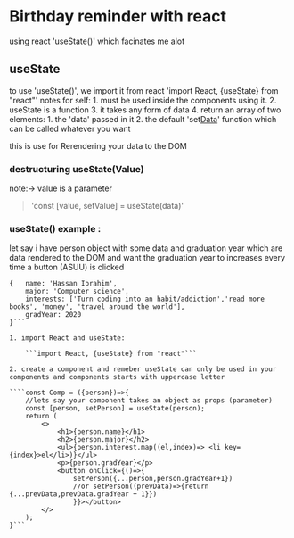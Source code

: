 # Birthday reminder with react

using react 'useState()' which facinates me alot

## useState

to use 'useState()', we import it from react 'import React, {useState} from "react"'
notes for self: 1. must be used inside the components using it. 2. useState is a function 3. it takes any form of data 4. return an array of two elements: 1. the 'data' passed in it 2. the default 'set[Data]()' function which can be called whatever you want

this is use for Rerendering your data to the DOM

### destructuring useState(Value)

note:-> value is a parameter

> 'const [value, setValue] = useState(data)'

### useState() example :

let say i have person object with some data and graduation year which are data rendered to the DOM and want the graduation year to increases every time a button (ASUU) is clicked

`````person =
{   name: 'Hassan Ibrahim',
    major: 'Computer science',
    interests: ['Turn coding into an habit/addiction','read more books', 'money', 'travel around the world'],
    gradYear: 2020
}```

1. import React and useState:

    ```import React, {useState} from "react"```

2. create a component and remeber useState can only be used in your components and components starts with uppercase letter

````const Comp = ({person})=>{
    //lets say your component takes an object as props (parameter)
    const [person, setPerson] = useState(person);
    return (
        <>
            <h1>{person.name}</h1>
            <h2>{person.major}</h2>
            <ul>{person.interest.map((el,index)=> <li key={index}>el</li>)}</ul>
            <p>{person.gradYear}</p>
            <button onClick={()=>{
                setPerson({...person,person.gradYear+1})
                //or setPerson((prevData)=>{return {...prevData,prevData.gradYear + 1}})
                }}></button>
        </>
    );
}```
`````
